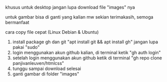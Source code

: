 khusus untuk desktop
jangan lupa download file "images" nya

untuk gambar bisa di ganti yang kalian mw
sekian terimakasih, semoga bermanfaat

cara copy file cepat (Linux Debian & Ubuntu)
1. install package gh dan git "apt install git && apt install gh" jangan lupa pakai "sudo"
2. login menggunakan akun github kalian, di terminal ketik "gh auth login"
3. setelah login menggunakan akun github ketik di terminal "gh repo clone panjivanleuven/htmlcss"
4. tunggu sampai download selesai
5. ganti gambar di folder "images"
